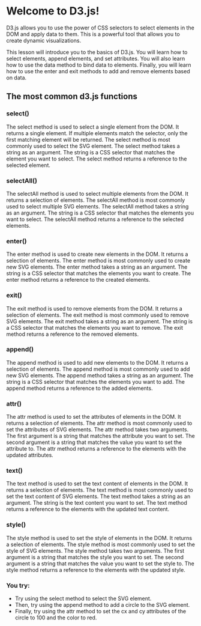 # Welcome to D3.js!

D3.js allows you to use the power of CSS selectors to select elements in the DOM and apply data to them. This is a powerful tool that allows you to create dynamic visualizations.

This lesson will introduce you to the basics of D3.js. You will learn how to select elements, append elements, and set attributes. You will also learn how to use the data method to bind data to elements. Finally, you will learn how to use the enter and exit methods to add and remove elements based on data.

## The most common d3.js functions

### select()
The select method is used to select a single element from the DOM. It returns a single element. If multiple elements match the selector, only the first matching element will be returned. The select method is most commonly used to select the SVG element. The select method takes a string as an argument. The string is a CSS selector that matches the element you want to select. The select method returns a reference to the selected element.

### selectAll()
The selectAll method is used to select multiple elements from the DOM. It returns a selection of elements. The selectAll method is most commonly used to select multiple SVG elements. The selectAll method takes a string as an argument. The string is a CSS selector that matches the elements you want to select. The selectAll method returns a reference to the selected elements.

### enter()
The enter method is used to create new elements in the DOM. It returns a selection of elements. The enter method is most commonly used to create new SVG elements. The enter method takes a string as an argument. The string is a CSS selector that matches the elements you want to create. The enter method returns a reference to the created elements.

### exit()
The exit method is used to remove elements from the DOM. It returns a selection of elements. The exit method is most commonly used to remove SVG elements. The exit method takes a string as an argument. The string is a CSS selector that matches the elements you want to remove. The exit method returns a reference to the removed elements.

### append()
The append method is used to add new elements to the DOM. It returns a selection of elements. The append method is most commonly used to add new SVG elements. The append method takes a string as an argument. The string is a CSS selector that matches the elements you want to add. The append method returns a reference to the added elements.

### attr()
The attr method is used to set the attributes of elements in the DOM. It returns a selection of elements. The attr method is most commonly used to set the attributes of SVG elements. The attr method takes two arguments. The first argument is a string that matches the attribute you want to set. The second argument is a string that matches the value you want to set the attribute to. The attr method returns a reference to the elements with the updated attributes.

### text()
The text method is used to set the text content of elements in the DOM. It returns a selection of elements. The text method is most commonly used to set the text content of SVG elements. The text method takes a string as an argument. The string is the text content you want to set. The text method returns a reference to the elements with the updated text content.

### style()
The style method is used to set the style of elements in the DOM. It returns a selection of elements. The style method is most commonly used to set the style of SVG elements. The style method takes two arguments. The first argument is a string that matches the style you want to set. The second argument is a string that matches the value you want to set the style to. The style method returns a reference to the elements with the updated style.

### You try:
- Try using the select method to select the SVG element.
- Then, try using the append method to add a circle to the SVG element.
- Finally, try using the attr method to set the cx and cy attributes of the circle to 100 and the color to red.

